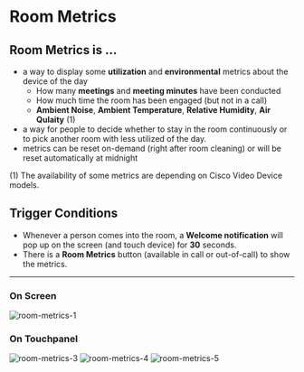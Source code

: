 # Room Metrics

## Room Metrics is ...

+ a way to display some **utilization** and **environmental** metrics about the device of the day
    + How many **meetings** and **meeting minutes** have been conducted
    + How much time the room has been engaged (but not in a call)
    + **Ambient Noise**, **Ambient Temperature**, **Relative Humidity**, **Air Qulaity** (1)
+ a way for people to decide whether to stay in the room continuously or to pick another room with less utilized of the day.
+ metrics can be reset on-demand (right after room cleaning) or will be reset automatically at midnight


(1) The availability of some metrics are depending on Cisco Video Device models.


## Trigger Conditions
+ Whenever a person comes into the room, a **Welcome notification** will pop up on the screen (and touch device) for **30** seconds.
+ There is a **Room Metrics** button (available in call or out-of-call) to show the metrics.

---
### On Screen
![room-metrics-1](https://user-images.githubusercontent.com/102512136/234561630-391b6ef1-ab1c-4770-b339-341ed7223f14.png)

### On Touchpanel
![room-metrics-3](https://user-images.githubusercontent.com/102512136/234561869-bd9278b4-6a20-449c-89d3-bacccf5166b0.png)
![room-metrics-4](https://user-images.githubusercontent.com/102512136/234561937-b56bb610-ab21-4548-836b-875636eaf30c.png)
![room-metrics-5](https://user-images.githubusercontent.com/102512136/234561949-7389410d-f9f2-4bb1-913c-a907cef8f2e7.png)

